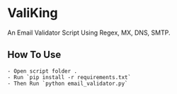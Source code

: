 # ValiKing
An Email Validator Script Using Regex, MX, DNS, SMTP.


## How To Use

    - Open script folder .
    - Run `pip install -r requirements.txt`
    - Then Run `python email_validator.py`